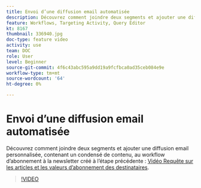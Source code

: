 ```yaml
---
title: Envoi d’une diffusion email automatisée
description: Découvrez comment joindre deux segments et ajouter une diffusion email personnalisée, contenant un résumé de contenu, au workflow d’abonnement à la newsletter.
feature: Workflows, Targeting Activity, Query Editor
kt: 8167
thumbnail: 336940.jpg
doc-type: feature video
activity: use
team: DOC
role: User
level: Beginner
source-git-commit: 4f6c43abc595a9dd19a9fcfbca0ad35ceb084e9e
workflow-type: tm+mt
source-wordcount: '64'
ht-degree: 0%

---
```



# Envoi d’une diffusion email automatisée

Découvrez comment joindre deux segments et ajouter une diffusion email personnalisée, contenant un condensé de contenu, au workflow d’abonnement à la newsletter créé à l’étape précédente : [Vidéo Requête sur les articles et les valeurs d’abonnement des destinataires](/help/tutorial-using-soap-apis/query-articles-and-recipient-subscription-values.md).

>[!VIDEO](https://video.tv.adobe.com/v/336904?quality=12)
